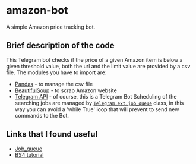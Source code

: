 # amazon-bot
A simple Amazon price tracking bot.

## Brief description of the code
This Telegram bot checks if the price of a given Amazon item is below a given threshold value, both the url and the limit value are provided by a csv file.
The modules you have to import are:
* [Pandas](https://pandas.pydata.org/) - to manage the csv file
* [BeautifulSoup](https://www.crummy.com/software/BeautifulSoup/bs4/doc/) - to scrap Amazon website
* [Telegram API](https://python-telegram-bot.readthedocs.io/en/stable/index.html) - of course, this is a Telegram Bot
Scheduling of the searching jobs are managed by [`Telegram.ext.job_queue`](https://python-telegram-bot.readthedocs.io/en/stable/telegram.ext.jobqueue.html) class, in this way you can avoid a 'while True' loop that will prevent to send new commands to the Bot.

## Links that I found useful
* [Job_queue](https://stackoverflow.com/questions/52556939/how-to-use-jobqueue-in-python-telegram-bot)
* [BS4 tutorial](https://www.youtube.com/watch?v=dQw4w9WgXcQ)
